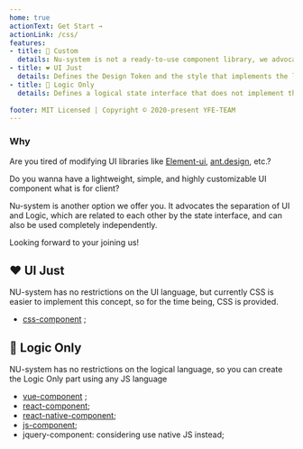 ```yaml
---
home: true
actionText: Get Start →
actionLink: /css/
features:
- title: 🔧 Custom
  details: Nu-system is not a ready-to-use component library, we advocate secondary packaging based on business scenarios
- title: ❤️ UI Just 
  details: Defines the Design Token and the style that implements the logical state interface definition
- title: 🌊 Logic Only 
  details: Defines a logical state interface that does not implement the corresponding style for that state
  
footer: MIT Licensed | Copyright © 2020-present YFE-TEAM
---
```


### Why

Are you tired of modifying UI libraries like [Element-ui](https://element.eleme.io/), [ant.design](https://ant.design/index-cn), etc.?

Do you wanna have a lightweight, simple, and highly customizable UI component what is for client?

Nu-system is another option we offer you. It advocates the separation of UI and Logic, which are related to each other by the state interface, and can also be used completely independently.

Looking forward to your joining us!

## ❤️ UI Just

NU-system has no restrictions on the UI language, but currently CSS is easier to implement this concept, so for the time being, CSS is provided.

- [css-component](/css/) ;

## 🌊 Logic Only

NU-system has no restrictions on the logical language, so you can create the Logic Only part using any JS language

- [vue-component](/vue/) ;
- [react-component](/react/);
- [react-native-component](/react-native/);
- [js-component](/js/);
- jquery-component: considering use native JS instead;
